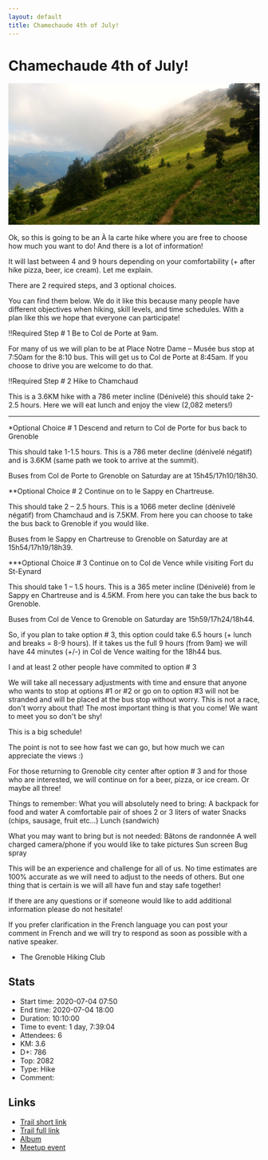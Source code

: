 ```yaml
---
layout: default
title: Chamechaude 4th of July! 
---
```


# Chamechaude 4th of July! 

![2020-07-04](../img/orig/2020-07-04.jpg)

Ok, so this is going to be an À la carte hike where you are free to choose how much you want to do! And there is a lot of information!

It will last between 4 and 9 hours depending on your comfortability (+ after hike pizza, beer, ice cream). Let me explain.

There are 2 required steps, and 3 optional choices.

You can find them below. We do it like this because many people have different objectives when hiking, skill levels, and time schedules. With a plan like this we hope that everyone can participate!

!!Required Step # 1
Be to Col de Porte at 9am.

For many of us we will plan to be at Place Notre Dame – Musée bus stop at 7:50am for the 8:10 bus. This will get us to Col de Porte at 8:45am. If you choose to drive you are welcome to do that.

!!Required Step # 2
Hike to Chamchaud

This is a 3.6KM hike with a 786 meter incline (Dénivelé) this should take 2-2.5 hours. Here we will eat lunch and enjoy the view (2,082 meters!)

--------------------------------------
*Optional Choice # 1
Descend and return to Col de Porte for bus back to Grenoble

This should take 1-1.5 hours. This is a 786 meter decline (dénivelé négatif) and is 3.6KM (same path we took to arrive at the summit).

Buses from Col de Porte to Grenoble on Saturday are at 15h45/17h10/18h30.

**Optional Choice # 2
Continue on to le Sappy en Chartreuse.

This should take 2 – 2.5 hours. This is a 1066 meter decline (dénivelé négatif) from Chamchaud and is 7.5KM. From here you can choose to take the bus back to Grenoble if you would like.

Buses from le Sappy en Chartreuse to Grenoble on Saturday are at 15h54/17h19/18h39.

***Optional Choice # 3
Continue on to Col de Vence while visiting Fort du St-Eynard

This should take 1 – 1.5 hours. This is a 365 meter incline (Dénivelé) from le Sappy en Chartreuse and is 4.5KM. From here you can take the bus back to Grenoble.

Buses from Col de Vence to Grenoble on Saturday are 15h59/17h24/18h44.

So, if you plan to take option # 3, this option could take 6.5 hours (+ lunch and breaks = 8-9 hours). If it takes us the full 9 hours (from 9am) we will have 44 minutes (+/-) in Col de Vence waiting for the 18h44 bus.

I and at least 2 other people have commited to option # 3

We will take all necessary adjustments with time and ensure that anyone who wants to stop at options #1 or #2 or go on to option #3 will not be stranded and will be placed at the bus stop without worry. This is not a race, don't worry about that! The most important thing is that you come! We want to meet you so don't be shy!

This is a big schedule!

The point is not to see how fast we can go, but how much we can appreciate the views :)

For those returning to Grenoble city center after option # 3 and for those who are interested, we will continue on for a beer, pizza, or ice cream. Or maybe all three!

Things to remember:
What you will absolutely need to bring:
A backpack for food and water
A comfortable pair of shoes
2 or 3 liters of water
Snacks (chips, sausage, fruit etc...)
Lunch (sandwich)

What you may want to bring but is not needed:
Bâtons de randonnée
A well charged camera/phone if you would like to take pictures
Sun screen
Bug spray

This will be an experience and challenge for all of us. No time estimates are 100% accurate as we will need to adjust to the needs of others. But one thing that is certain is we will all have fun and stay safe together!

If there are any questions or if someone would like to add additional information please do not hesitate!

If you prefer clarification in the French language you can post your comment in French and we will try to respond as soon as possible with a native speaker.

- The Grenoble Hiking Club

## Stats

- Start time: 2020-07-04 07:50
- End time: 2020-07-04 18:00
- Duration: 10:10:00
- Time to event: 1 day, 7:39:04
- Attendees: 6
- KM: 3.6
- D+: 786
- Top: 2082
- Type: Hike
- Comment: 

## Links

- [Trail short link](https://s.42l.fr/iTny7FHv)
- [Trail full link]()
- [Album](https://binnette.github.io/GacImg2020/2020-07-04-Chamechaude-4th-of-July.html)
- [Meetup event](https://www.meetup.com/grenoble-adventure-club-english-french/events/271679624/)
